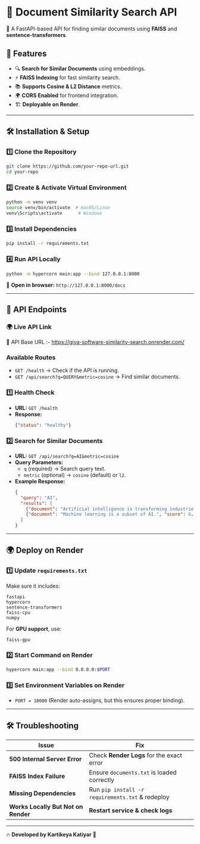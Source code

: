 # 📄 Document Similarity Search API

🚀 A FastAPI-based API for finding similar documents using **FAISS** and **sentence-transformers**.

## 📌 Features
- 🔍 **Search for Similar Documents** using embeddings.
- ⚡ **FAISS Indexing** for fast similarity search.
- 📚 **Supports Cosine & L2 Distance** metrics.
- 🌍 **CORS Enabled** for frontend integration.
- 🏗️ **Deployable on Render**.

---

## 🛠️ **Installation & Setup**
### **1️⃣ Clone the Repository**
```sh
git clone https://github.com/your-repo-url.git
cd your-repo
```

### **2️⃣ Create & Activate Virtual Environment**
```sh
python -m venv venv
source venv/bin/activate  # macOS/Linux
venv\Scripts\activate      # Windows
```

### **3️⃣ Install Dependencies**
```sh
pip install -r requirements.txt
```

### **4️⃣ Run API Locally**
```sh
python -m hypercorn main:app --bind 127.0.0.1:8000
```
📌 **Open in browser:** `http://127.0.0.1:8000/docs`

---

## 🚀 **API Endpoints**

### 🌍 **Live API Link**
🔗 API Base URL :- https://giva-software-similarity-search.onrender.com/

### **Available Routes**
- `GET /health` → Check if the API is running.
- `GET /api/search?q=QUERY&metric=cosine` → Find similar documents.
### **1️⃣ Health Check**
- **URL:** `GET /health`
- **Response:**
  ```json
  {"status": "healthy"}
  ```

### **2️⃣ Search for Similar Documents**
- **URL:** `GET /api/search?q=AI&metric=cosine`
- **Query Parameters:**
  - `q` (required) → Search query text.
  - `metric` (optional) → `cosine` (default) or `l2`.
- **Example Response:**
  ```json
  {
    "query": "AI",
    "results": [
      {"document": "Artificial intelligence is transforming industries.", "score": 0.98},
      {"document": "Machine learning is a subset of AI.", "score": 0.95}
    ]
  }
  ```

---

## 🌍 **Deploy on Render**
### **1️⃣ Update `requirements.txt`**
Make sure it includes:
```
fastapi
hypercorn
sentence-transformers
faiss-cpu
numpy
```
For **GPU support**, use:
```
faiss-gpu
```

### **2️⃣ Start Command on Render**
```sh
hypercorn main:app --bind 0.0.0.0:$PORT
```

### **3️⃣ Set Environment Variables on Render**
- `PORT = 10000` (Render auto-assigns, but this ensures proper binding).

---

## 🛠️ **Troubleshooting**
| **Issue** | **Fix** |
|-----------|--------|
| **500 Internal Server Error** | Check **Render Logs** for the exact error |
| **FAISS Index Failure** | Ensure `documents.txt` is loaded correctly |
| **Missing Dependencies** | Run `pip install -r requirements.txt` & redeploy |
| **Works Locally But Not on Render** | **Restart service & check logs** |

---
🔥 **Developed by Kartikeya Katiyar** 🚀

